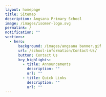 ```yaml
---
layout: homepage
title: Sitemap
description: Angsana Primary School
image: /images/isomer-logo.svg
permalink: /
notification: ""
sections:
  - hero:
      background: /images/angsana banner.gif
      url: /school-information/Contact-Us/
      button: Contact Us
      key_highlights:
        - title: Announcements
          description: ""
          url: ""
        - title: Quick Links
          description: ""
          url: ""
---
```

